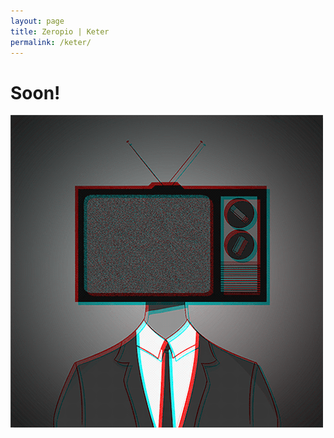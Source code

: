 ```yaml
---
layout: page
title: Zeropio | Keter
permalink: /keter/
---
```


# [](#header-4)Soon!

<img src="../bg/tvhead.gif" width="500px" align="middle" />